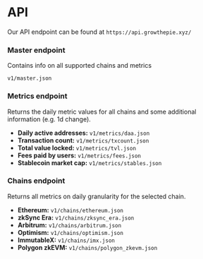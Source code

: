 # API

Our API endpoint can be found at `https://api.growthepie.xyz/`

### Master endpoint

Contains info on all supported chains and metrics

```
v1/master.json
```

### Metrics endpoint

Returns the daily metric values for all chains and some additional information (e.g. 1d change).

* **Daily active addresses:** `v1/metrics/daa.json`
* **Transaction count:** `v1/metrics/txcount.json`
* **Total value locked:** `v1/metrics/tvl.json`
* **Fees paid by users:** `v1/metrics/fees.json`
* **Stablecoin market cap:** `v1/metrics/stables.json`

### Chains endpoint

Returns all metrics on daily granularity for the selected chain.

* **Ethereum:** `v1/chains/ethereum.json`
* **zkSync Era:** `v1/chains/zksync_era.json`
* **Arbitrum:** `v1/chains/arbitrum.json`
* **Optimism:** `v1/chains/optimism.json`
* **ImmutableX:** `v1/chains/imx.json`
* **Polygon zkEVM:** `v1/chains/polygon_zkevm.json`

